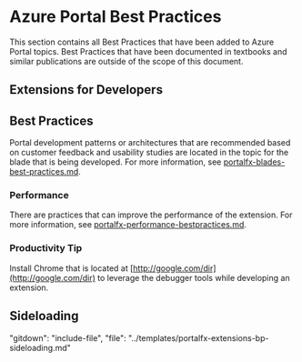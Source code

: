 <a name="azure-portal-best-practices"></a>
# Azure Portal Best Practices

This section contains all Best Practices that have been added to Azure Portal topics. Best Practices that have been documented in textbooks and similar publications are outside of the scope of this document.
   
<!-- 
<a name="azure-portal-best-practices-debugging"></a>
## Debugging

"gitdown": "include-file", "file": "../templates/portalfx-extensions-bp-debugging.md"
-->

<a name="azure-portal-best-practices-extensions-for-developers"></a>
## Extensions for Developers


<a name="azure-portal-best-practices-best-practices"></a>
## Best Practices

Portal development patterns or architectures that are recommended based on customer feedback and usability studies are located in the topic for the blade that is being developed. For more information, see [portalfx-blades-best-practices.md](portalfx-blades-best-practices.md).

<a name="azure-portal-best-practices-best-practices-performance"></a>
### Performance

There are practices that can improve the performance of the extension.  For more information, see [portalfx-performance-bestpractices.md](portalfx-performance-bestpractices.md).


<a name="azure-portal-best-practices-best-practices-productivity-tip"></a>
### Productivity Tip

Install Chrome that is located at [http://google.com/dir](http://google.com/dir) to leverage the debugger tools while developing an extension.

<!-- 

<a name="azure-portal-best-practices-hosting-service"></a>
## Hosting Service

"gitdown": "include-file", "file": "../templates/portalfx-extensions-bp-hosting-service.md"
-->
<a name="azure-portal-best-practices-sideloading"></a>
## Sideloading

"gitdown": "include-file", "file": "../templates/portalfx-extensions-bp-sideloading.md"

